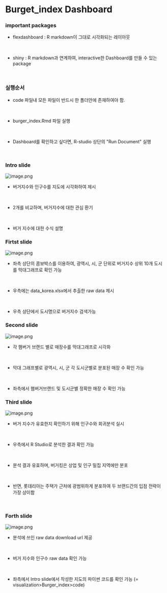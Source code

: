 # Burget_index Dashboard

### important packages

- flexdashboard : R markdown이 그대로 시각화되는 레이아웃
<br>

- shiny : R markdown과 연계하여, interactive한 Dashboard를 만들 수 있는 package
<br>


### 실행순서

- code 파일내 모든 파일이 반드시 한 폴더안에 존재하여야 함.
<br>

- burger_index.Rmd 파일 실행
<br>

- Dashboard를 확인하고 싶다면, R-studio 상단의 "Run Document" 실행
<br>

### Intro slide

![image.png](attachment:image.png)

- 버거지수와 인구수를 지도에 시각화하여 제시
<br>

- 2개를 비교하며, 버거지수에 대한 관심 환기
<br>

- 버거 지수에 대한 수식 설명

### Firtst slide

![image.png](attachment:image.png)

- 좌측 상단의 콤보박스를 이용하여, 광역시, 시, 군 단위로 버거지수 상위 10개 도시를 막대그래프로 확인 가능
<br>

- 우측에는 data_korea.xlsx에서 추출한 raw data 제시
<br>

- 우측 상단에서 도시명으로 버거지수 검색가능

### Second slide

![image.png](attachment:image.png)

- 각 햄버거 브랜드 별로 매장수를 막대그래프로 시각화
<br>

- 막대 그래프별로 광역시, 시, 군 각 도시군별로 분포된 매장 수 확인 가능
<br>

- 좌측에서 햄버거브랜드 및 도시군별 정확한 매장 수 확인 가능 


### Third slide

![image.png](attachment:image.png)

- 버거 지수가 유효한지 확인하기 위해 인구수와 회귀분석 실시
<br>

- 우측에서 R Studio로 분석한 결과 확인 가능
<br>

- 분석 결과 유효하며, 버거킹은 상업 및 인구 밀집 지역에만 분포
<br>

- 반면, 롯데리아는 주택가 근처에 광범위하게 분포하여 두 브랜드간의 입점 전략이 가장 상이함
<br>

### Forth slide

![image.png](attachment:image.png)

- 분석에 쓰인 raw data download url 제공
<br>

- 버거 지수와 인구수 raw data 확인 가능
<br>

- 좌측에서 Intro slide에서 작성한 지도의 파이썬 코드를 확인 가능 (= visualization>Burger_index>code)



```python

```
